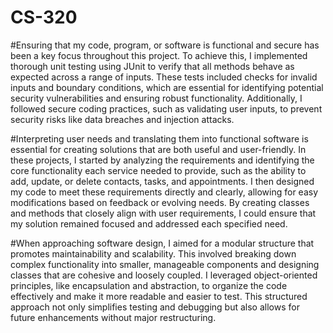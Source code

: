 # CS-320

#Ensuring that my code, program, or software is functional and secure has been a key focus throughout this project. To achieve this, I implemented thorough unit testing using JUnit to verify that all methods behave as expected across a range of inputs. These tests included checks for invalid inputs and boundary conditions, which are essential for identifying potential security vulnerabilities and ensuring robust functionality. Additionally, I followed secure coding practices, such as validating user inputs, to prevent security risks like data breaches and injection attacks.

#Interpreting user needs and translating them into functional software is essential for creating solutions that are both useful and user-friendly. In these projects, I started by analyzing the requirements and identifying the core functionality each service needed to provide, such as the ability to add, update, or delete contacts, tasks, and appointments. I then designed my code to meet these requirements directly and clearly, allowing for easy modifications based on feedback or evolving needs. By creating classes and methods that closely align with user requirements, I could ensure that my solution remained focused and addressed each specified need.

#When approaching software design, I aimed for a modular structure that promotes maintainability and scalability. This involved breaking down complex functionality into smaller, manageable components and designing classes that are cohesive and loosely coupled. I leveraged object-oriented principles, like encapsulation and abstraction, to organize the code effectively and make it more readable and easier to test. This structured approach not only simplifies testing and debugging but also allows for future enhancements without major restructuring.
